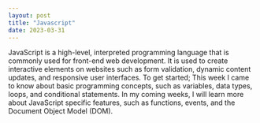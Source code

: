 ```yaml
---
layout: post
title: "Javascript"
date: 2023-03-31
---
```

JavaScript is a high-level, interpreted programming language that is commonly used for front-end web development. It is used to create interactive elements on websites such as form validation, dynamic content updates, and responsive user interfaces. To get started; This week I came to know about basic programming concepts, such as variables, data types, loops, and conditional statements. In my coming weeks, I will learn more about JavaScript specific features, such as functions, events, and the Document Object Model (DOM).